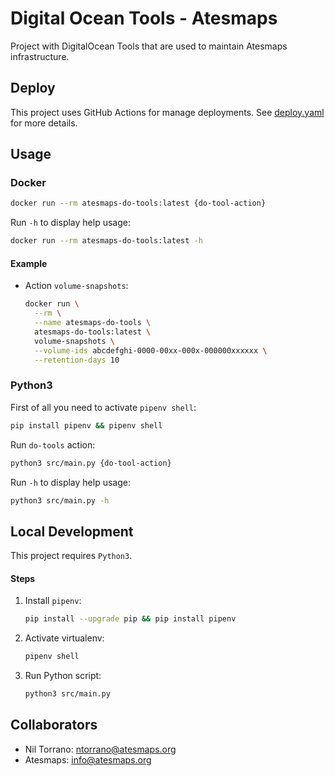 # Digital Ocean Tools - Atesmaps

Project with DigitalOcean Tools that are used to
maintain Atesmaps infrastructure.

## Deploy

This project uses GitHub Actions for manage deployments.
See [deploy.yaml](.github/workflows/deploy.yaml) for more details.

## Usage

### Docker

```bash
docker run --rm atesmaps-do-tools:latest {do-tool-action}
```

Run `-h` to display help usage:

```bash
docker run --rm atesmaps-do-tools:latest -h
```

#### Example

- Action `volume-snapshots`:
    ```bash
    docker run \
      --rm \
      --name atesmaps-do-tools \
      atesmaps-do-tools:latest \
      volume-snapshots \
      --volume-ids abcdefghi-0000-00xx-000x-000000xxxxxx \
      --retention-days 10
    ```

### Python3

First of all you need to activate `pipenv shell`:
```bash
pip install pipenv && pipenv shell
```

Run `do-tools` action:
```bash
python3 src/main.py {do-tool-action}
```

Run `-h` to display help usage:
```bash
python3 src/main.py -h
```

## Local Development

This project requires `Python3`.

#### Steps

1. Install `pipenv`:
    ```bash
    pip install --upgrade pip && pip install pipenv
    ```
2. Activate virtualenv:
    ```bash
    pipenv shell
    ```
3. Run Python script:
    ```bash
    python3 src/main.py
    ```

## Collaborators
- Nil Torrano: <ntorrano@atesmaps.org>
- Atesmaps: <info@atesmaps.org>
